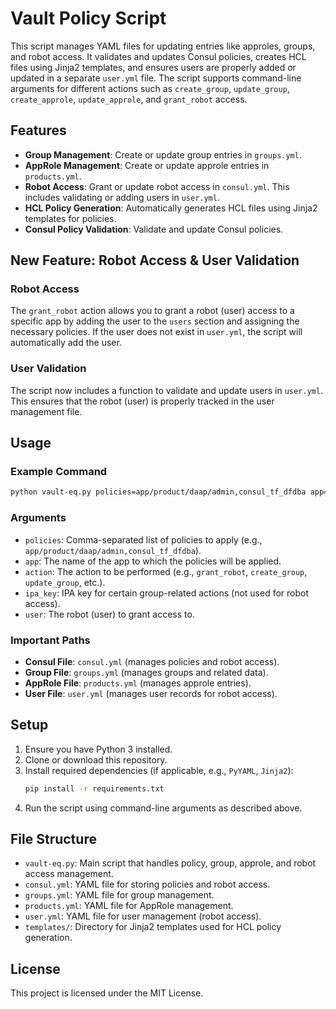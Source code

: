 
# Vault Policy Script

This script manages YAML files for updating entries like approles, groups, and robot access. It validates and updates Consul policies, creates HCL files using Jinja2 templates, and ensures users are properly added or updated in a separate `user.yml` file. The script supports command-line arguments for different actions such as `create_group`, `update_group`, `create_approle`, `update_approle`, and `grant_robot` access.

## Features

- **Group Management**: Create or update group entries in `groups.yml`.
- **AppRole Management**: Create or update approle entries in `products.yml`.
- **Robot Access**: Grant or update robot access in `consul.yml`. This includes validating or adding users in `user.yml`.
- **HCL Policy Generation**: Automatically generates HCL files using Jinja2 templates for policies.
- **Consul Policy Validation**: Validate and update Consul policies.

## New Feature: Robot Access & User Validation

### Robot Access
The `grant_robot` action allows you to grant a robot (user) access to a specific app by adding the user to the `users` section and assigning the necessary policies. If the user does not exist in `user.yml`, the script will automatically add the user.

### User Validation
The script now includes a function to validate and update users in `user.yml`. This ensures that the robot (user) is properly tracked in the user management file.

## Usage

### Example Command

```bash
python vault-eq.py policies=app/product/daap/admin,consul_tf_dfdba app=avv action=grant_robot ipa_key=991324 user=abc_user
```

### Arguments

- `policies`: Comma-separated list of policies to apply (e.g., `app/product/daap/admin,consul_tf_dfdba`).
- `app`: The name of the app to which the policies will be applied.
- `action`: The action to be performed (e.g., `grant_robot`, `create_group`, `update_group`, etc.).
- `ipa_key`: IPA key for certain group-related actions (not used for robot access).
- `user`: The robot (user) to grant access to.

### Important Paths

- **Consul File**: `consul.yml` (manages policies and robot access).
- **Group File**: `groups.yml` (manages groups and related data).
- **AppRole File**: `products.yml` (manages approle entries).
- **User File**: `user.yml` (manages user records for robot access).

## Setup

1. Ensure you have Python 3 installed.
2. Clone or download this repository.
3. Install required dependencies (if applicable, e.g., `PyYAML`, `Jinja2`):
    ```bash
    pip install -r requirements.txt
    ```
4. Run the script using command-line arguments as described above.

## File Structure

- `vault-eq.py`: Main script that handles policy, group, approle, and robot access management.
- `consul.yml`: YAML file for storing policies and robot access.
- `groups.yml`: YAML file for group management.
- `products.yml`: YAML file for AppRole management.
- `user.yml`: YAML file for user management (robot access).
- `templates/`: Directory for Jinja2 templates used for HCL policy generation.

## License

This project is licensed under the MIT License.
